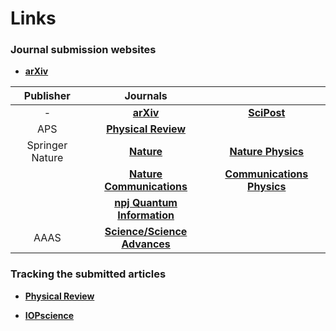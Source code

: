 # Links 

### **Journal submission websites**

- [**arXiv**](https://arxiv.org/user/login)

| Publisher | Journals |   |
| :----: | :----: | :----: |     
| - | [**arXiv**](https://arxiv.org/user/login) | [**SciPost**](https://scipost.org/login/?next=/submissions/submit_manuscript) | [**Quantum**](https://quantum-journal.org/instructions/authors/)
| APS | [**Physical Review**](https://authors.aps.org/Submissions/login/new) | |
| Springer Nature |[**Nature**](https://mts-nature.nature.com/cgi-bin/main.plex) | [**Nature Physics**](https://mts-nphys.nature.com/cgi-bin/main.plex) | 
|  | [**Nature Communications**](https://mts-ncomms.nature.com/cgi-bin/main.plex) | [**Communications Physics**](https://mts-commsphys.nature.com/cgi-bin/main.plex) |
|  | [**npj Quantum Information**](https://mts-npjqi.nature.com/cgi-bin/main.plex) | |
| AAAS | [**Science/Science Advances**](https://cts.sciencemag.org/scc/) | |

  

### **Tracking the submitted articles**

- [**Physical Review**](https://authors.aps.org/Submissions/status/)

- [**IOPscience**](https://publishingsupport.iopscience.iop.org/track-my-article/)

